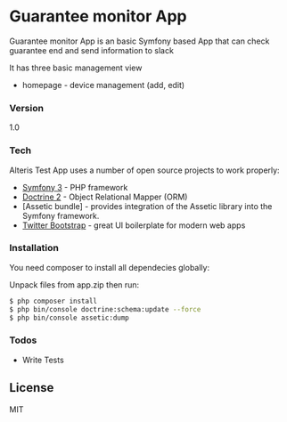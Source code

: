 # Guarantee monitor App

Guarantee monitor App is an basic Symfony based App that can check guarantee end and send information to slack

It has three basic management view

* homepage                   - device management (add, edit)

### Version
1.0

### Tech

Alteris Test App uses a number of open source projects to work properly:

* [Symfony 3]         - PHP framework
* [Doctrine 2]        - Object Relational Mapper (ORM)
* [Assetic bundle]    - provides integration of the Assetic library into the Symfony framework.
* [Twitter Bootstrap] - great UI boilerplate for modern web apps


### Installation

You need composer to install all dependecies globally:

Unpack files from app.zip then run:

```sh
$ php composer install
$ php bin/console doctrine:schema:update --force
$ php bin/console assetic:dump
```

### Todos

 - Write Tests

License
----

MIT

[Doctrine 2]: <https://github.com/doctrine/doctrine2>
[Symfony 3]: <https://github.com/symfony/symfony>
[Twitter Bootstrap]: <http://twitter.github.com/bootstrap/>
[Assetic]: <https://github.com/symfony/assetic-bundle>


